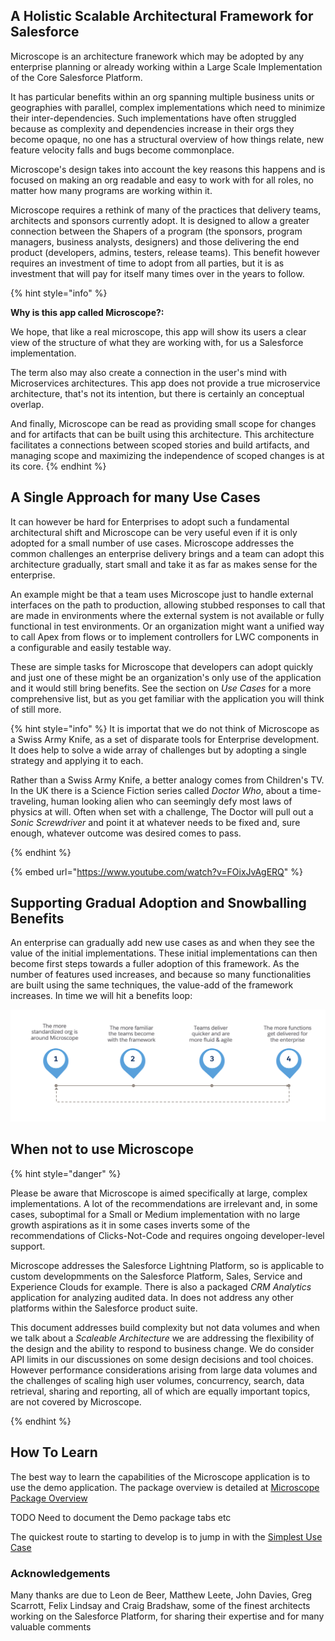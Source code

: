 

## A Holistic Scalable Architectural Framework for Salesforce

Microscope is an architecture franework which may be adopted by any enterprise planning or already working within a Large Scale Implementation of the Core Salesforce Platform. 

It has particular benefits within an org spanning multiple business units or geographies with parallel, complex implementations which need to minimize their inter-dependencies. Such implementations have often struggled because as complexity and dependencies increase in their orgs they become opaque, no one has a structural overview of how things relate, new feature velocity falls and bugs become commonplace. 

Microscope's design takes into account the key reasons this happens and is focused on making an org readable and easy to work with for all roles, no matter how many programs are working within it. 

Microscope requires a rethink of many of the practices that delivery teams, architects and sponsors currently adopt. It is designed to allow a greater connection between the Shapers of a program (the sponsors, program managers, business analysts, designers) and those delivering the end product (developers, admins, testers, release teams). This benefit however requires an investment of time to adopt from all parties, but it is as investment that will pay for itself many times over in the years to follow.

{% hint style="info" %}

**Why is this app called Microscope?:** 

We hope, that like a real microscope, this app will show its users a clear view of the structure of what they are working with, for us a Salesforce implementation. 

The term also may also create a connection in the user's mind with Microservices architectures. This app does not provide a true microservice architecture, that's not its intention, but there is certainly an conceptual overlap.

And finally, Microscope can be read as providing small scope for changes and for artifacts that can be built using this architecture. This architecture facilitates a connections between scoped stories and build artifacts, and managing scope and maximizing the independence of scoped changes is at its core.
{% endhint %}


## A Single Approach for many Use Cases

It can however be hard for Enterprises to adopt such a fundamental architectural shift and Microscope can be very useful even if it is only adopted for a small number of use cases. 
Microscope addresses the common challenges an enterprise delivery brings and a team can adopt this architecture gradually, start small and take it as far as makes sense for the enterprise. 

An example might be that a team uses Microscope just to handle external interfaces on the path to production, allowing stubbed responses to call that are made in environments where the external system is not available or fully functional in test environments. Or an organization might want a unified way to call Apex from flows or to implement controllers for LWC components in a configurable and easily testable way. 

These are simple tasks for Microscope that developers can adopt quickly and just one of these might be an organization's only use of the application and it would still bring benefits. See the section on *Use Cases* for a more comprehensive list, but as you get familiar with the application you will think of still more.

{% hint style="info" %}
It is importat that we do not think of Microscope as a Swiss Army Knife, as a set of disparate tools for Enterprise development. It does help to solve a wide array of challenges but by adopting a single strategy and applying it to each.

Rather than a Swiss Army Knife, a  better analogy comes from Children's TV. In the UK there is a Science Fiction series called *Doctor Who*, about a time-traveling, human looking alien who can seemingly defy most laws of physics at will. Often when set with a challenge, The Doctor will pull out a *Sonic Screwdriver* and point it at whatever needs to be fixed and, sure enough, whatever outcome was desired comes to pass. 

{% endhint %}


{% embed url="https://www.youtube.com/watch?v=FOixJvAgERQ" %}








## Supporting Gradual Adoption and Snowballing Benefits


An enterprise can gradually add new use cases as and when they see the value of the initial implementations. These initial implementations can then become first steps towards a fuller adoption of this framework. As the number of features used increases, and because so many functionalities are built using the same techniques, the value-add of the framework increases. In time we will hit a benefits loop:

![Gradual Adoption has Snowballing Benefits](SnowballingAdoption.png
)





## When not to use Microscope


{% hint style="danger" %}

Please be aware that Microscope is aimed specifically at large, complex implementations. A lot of the recommendations are irrelevant and, in some cases, suboptimal for a Small or Medium implementation with no large growth aspirations as it in some cases inverts some of the recommendations of Clicks-Not-Code and requires ongoing developer-level support. 

Microscope addresses the Salesforce Lightning Platform, so is applicable to custom developmments on the Salesforce Platform, Sales, Service and Experience Clouds for example. There is also a packaged *CRM Analytics* application for analyzing audited data. In does not address any other platforms within the Salesforce product suite.  

This document addresses build complexity but not data volumes and when we talk about a *Scaleable Architecture* we are addressing the flexibility of the design and the ability to respond to business change. We do consider API limits in our discussiones on some design decisions and tool choices. However performance considerations arising from large data volumes and the challenges of scaling high user volumes, concurrency, search, data retrieval, sharing and reporting, all of which are equally important topics, are not covered by Microscope.

{% endhint %}



## How To Learn

The best way to learn the capabilities of the Microscope application is to use the demo application. The package overview is detailed at [Microscope Package Overview](../installation/PackageOverview.md)

TODO Need to document the Demo package tabs etc

The quickest route to starting to develop is to jump in with the [Simplest Use Case](DecoupledMethod.md)


### Acknowledgements

Many thanks are due to Leon de Beer, Matthew Leete, John Davies, Greg Scarrott, Felix Lindsay and Craig Bradshaw, some of the finest architects working on the Salesforce Platform, for sharing their expertise and for many valuable comments